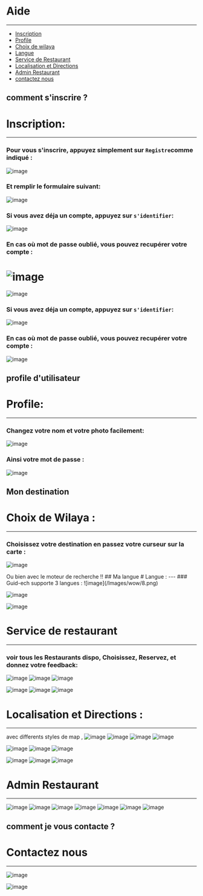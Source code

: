 # Aide

---

- [Inscription](#section-1)
- [Profile](#section-4)
- [Choix de wilaya](#section-2)
- [Langue](#section-3)
- [Service de Restaurant](#section-5)
- [Localisation et Directions](#section-6)
- [Admin Restaurant](#section-7)
- [contactez nous](#section-8)

<a name="section-1"></a>

## comment s'inscrire ?
# Inscription:
---
### Pour vous s'inscrire, appuyez simplement sur `Registre`comme indiqué :
![image](/Images/wow/9.png)
### Et remplir le formulaire suivant:

![image](/Images/wow/17.png)
### Si vous avez déja un compte, appuyez sur `s'identifier`:
![image](/Images/wow/10.png)
### En cas où mot de passe oublié, vous pouvez recupérer votre compte :
![image](/Images/wow/18.png)
=======
![image](/Images/wow/23.png)
### Si vous avez déja un compte, appuyez sur `s'identifier`:
![image](/Images/wow/10.png)
### En cas où mot de passe oublié, vous pouvez recupérer votre compte :
![image](/Images/wow/25.png)

<a name="section-4"></a>
## profile d'utilisateur
 # Profile:
 ---
 ### Changez votre nom et votre photo facilement:
 ![image](/Images/wow/20.png)
 ### Ainsi votre mot de passe :
 ![image](/Images/wow/21.png)

<a name="section-2"></a>
## Mon destination
# Choix de Wilaya :
---
### Choisissez votre destination en passez votre curseur sur la carte :
![image](/Images/wow/11.png)

<larecipe-card type='info' shadow>
    Ou bien avec le moteur de recherche !!
</larecipe-card>
<a name="section-3"></a>
## Ma langue
# Langue :
---
### Guid-ech supporte 3 langues :
![image](/Images/wow/8.png)

![image](/Images/wow/19.png)

![image](/Images/wow/22.png)

<a name="section-5"></a>
# Service de restaurant
---
### voir tous les Restaurants dispo, Choisissez, Reservez, et donnez votre feedback:

![image](/Images/wow/22.png)
<larecipe-progress type="primary" :value="100"></larecipe-progress>
![image](/Images/wow/12.png)
<larecipe-progress type="primary" :value="100"></larecipe-progress>
![image](/Images/wow/23.png)

![image](/Images/wow/24.png)
<larecipe-progress type="primary" :value="100"></larecipe-progress>
![image](/Images/wow/12.png)
<larecipe-progress type="primary" :value="100"></larecipe-progress>
![image](/Images/wow/26.png)

<a name="section-6"></a>

# Localisation et Directions :
---
avec differents styles de map ,
![image](/Images/wow/13.png)
<larecipe-progress type="primary" :value="100"></larecipe-progress>
![image](/Images/wow/14.png)
<larecipe-progress type="primary" :value="100"></larecipe-progress>
![image](/Images/wow/15.png)
<larecipe-progress type="primary" :value="100"></larecipe-progress>
![image](/Images/wow/16.png)
<larecipe-progress type="primary" :value="100"></larecipe-progress>

![image](/Images/wow/24.png)
<larecipe-progress type="primary" :value="100"></larecipe-progress>
![image](/Images/wow/25.png)
<larecipe-progress type="primary" :value="100"></larecipe-progress>
![image](/Images/wow/26.png)

![image](/Images/wow/28.png)
<larecipe-progress type="primary" :value="100"></larecipe-progress>
![image](/Images/wow/30.png)
<larecipe-progress type="primary" :value="100"></larecipe-progress>
![image](/Images/wow/33.png)

<a name="section-7"></a>

# Admin Restaurant
---
![image](/Images/wow/1.png)
<larecipe-progress type="primary" :value="100"></larecipe-progress>
![image](/Images/wow/2.png)
<larecipe-progress type="primary" :value="100"></larecipe-progress>
![image](/Images/wow/3.png)
<larecipe-progress type="primary" :value="100"></larecipe-progress>
![image](/Images/wow/4.png)
<larecipe-progress type="primary" :value="100"></larecipe-progress>
![image](/Images/wow/5.png)
<larecipe-progress type="primary" :value="100"></larecipe-progress>
![image](/Images/wow/6.png)
<larecipe-progress type="primary" :value="100"></larecipe-progress>
![image](/Images/wow/7.png)
<a name="section-8"></a>
## comment je vous contacte ?
# Contactez nous
---

![image](/Images/wow/27.png)

![image](/Images/wow/34.png)
